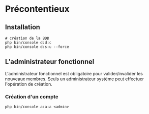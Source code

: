 # Précontentieux

## Installation

```
# création de la BDD
php bin/console d:d:c
php bin/console d:s:u --force
```

## L'administrateur fonctionnel

L'administrateur fonctionnel est obligatoire pour valider/invalider les nouveaux membres. Seuls un administrateur système peut effectuer l'opération de création.

### Création d'un compte
```
php bin/console a:a:a <admin>
```
